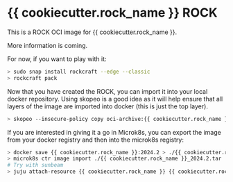 # {{ cookiecutter.rock_name }} ROCK

This is a ROCK OCI image for {{ cookiecutter.rock_name }}.

More information is coming.

For now, if you want to play with it:

```bash
> sudo snap install rockcraft --edge --classic
> rockcraft pack
```

Now that you have created the ROCK, you can import it into
your local docker repository. Using skopeo is a good idea as
it will help ensure that all layers of the image are imported
into docker (this is just the top layer).

```bash
> skopeo --insecure-policy copy oci-archive:{{ cookiecutter.rock_name }}_2024.2_amd64.rock docker-daemon:{{ cookiecutter.rock_name }}:2024.2
```

If you are interested in giving it a go in Microk8s, you can
export the image from your docker registry and then into the
microk8s registry:

```bash
> docker save {{ cookiecutter.rock_name }}:2024.2 > ./{{ cookiecutter.rock_name }}_2024.2.tar
> microk8s ctr image import ./{{ cookiecutter.rock_name }}_2024.2.tar
# Try with sunbeam
> juju attach-resource {{ cookiecutter.rock_name }} {{ cookiecutter.rock_name }}-image={{ cookiecutter.rock_name }}:2024.2
```
